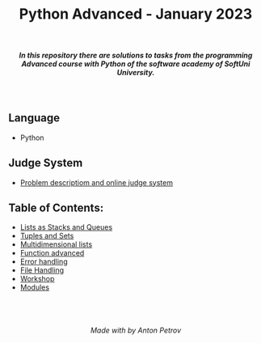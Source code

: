 <h1 align="center">
Python Advanced - January 2023
</h1>

<br/>

<h5 align="center">
In this repository there are solutions to tasks from the programming Advanced course with Python of the software academy of SoftUni University.
</h5>

<br/>

## Language

- Python

## Judge System

- [Problem descriptiom and online judge system](https://judge.softuni.org/Contests#!/List/ByCategory/196/Python-Advanced)

## Table of Contents:

- [Lists as Stacks and Queues](https://github.com/tonytech83/Python-Advanced/tree/main/01_Lists_as_Stacks_and_Queues_Lab)
- [Tuples and Sets](https://github.com/tonytech83/Python-Advanced/tree/main/03_Tuples_and_Sets_Lab)
- [Multidimensional lists](https://github.com/tonytech83/Python-Advanced/tree/main/06_Multidimensional_Lists_Lab)
- [Function advanced](https://github.com/tonytech83/Python-Advanced/tree/main/09_Functions_Advanced_Lab)
- [Error handling](https://github.com/tonytech83/Python-Advanced/tree/main/11_Error_Handling_Lab)
- [File Handling](https://github.com/tonytech83/Python-Advanced/tree/main/13_File_Handling_Lab)
- [Workshop](https://github.com/tonytech83/Python-Advanced/tree/main/15_Workshop_Lab)
- [Modules](https://github.com/tonytech83/Python-Advanced/tree/main/17_Modules)

<br/>
<br/>

<h6 align="center"> Made with by Anton Petrov </h6>
